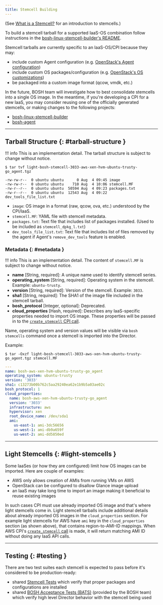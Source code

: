 ```yaml
---
title: Stemcell Building
---
```


(See [What is a Stemcell?](stemcell.md) for an introduction to stemcells.)

To build a stemcell tarball for a supported IaaS-OS combination follow instructions in the [bosh-linux-stemcell-builder's README](https://github.com/cloudfoundry/bosh-linux-stemcell-builder/blob/master/README.md).

Stemcell tarballs are currently specific to an IaaS-OS/CPI because they may:

- include custom Agent configuration (e.g. [OpenStack's Agent configuration](https://github.com/cloudfoundry/bosh/blob/ede389a2e112e1b4f2dbc4495c08977da4439483/stemcell_builder/stages/bosh_openstack_agent_settings/apply.sh#L12-L41))
- include custom OS packages/configuration (e.g. [OpenStack's OS customizations](https://github.com/cloudfoundry/bosh/blob/cdd7c7b333d076aa96c648825b1e9ba4ba7a22ba/bosh-stemcell/lib/bosh/stemcell/stage_collection.rb#L93-L94))
- be packaged into a custom image format (qcow, vmdk, etc.)

In the future, BOSH team will investigate how to best consolidate stemcells into a single OS image. In the meantime, if you're developing a CPI for a new IaaS, you may consider reusing one of the officially generated stemcells, or making changes to the following projects:

- [bosh-linux-stemcell-builder](https://github.com/cloudfoundry/bosh-linux-stemcell-builder)
- [bosh-agent](https://github.com/cloudfoundry/bosh-agent)

---
## Tarball Structure {: #tarball-structure }

!!! info
    This is an implementation detail. The tarball structure is subject to change without notice.

```shell
$ tar tvf light-bosh-stemcell-3033-aws-xen-hvm-ubuntu-trusty-go_agent.tgz

-rw-rw-r--  0 ubuntu ubuntu      0 Aug  4 09:45 image
-rw-rw-r--  0 ubuntu ubuntu    710 Aug  4 10:06 stemcell.MF
-rw-r--r--  0 ubuntu ubuntu  50594 Aug  4 09:23 packages.txt
-rw-r--r--  0 ubuntu ubuntu  12543 Aug  4 09:22 dev_tools_file_list.txt
```

* `image`: OS image in a format (raw, qcow, ova, etc.) understood by the CPI/IaaS.
* `stemcell.MF`: YAML file with stemcell metadata.
* `packages.txt`: Text file that includes list of packages installed. (Used to be included as `stemcell_dpkg_l.txt`)
* `dev_tools_file_list.txt`: Text file that includes list of files removed by the agent if Agent's `remove_dev_tools` feature is enabled.

### Metadata {: #metadata }

!!! info
    This is an implementation detail. The content of `stemcell.MF` is subject to change without notice.

* **name** [String, required]: A unique name used to identify stemcell series.
* **operating_system** [String, required]: Operating system in the stemcell. Example: `ubuntu-trusty`.
* **version** [String, required]: Version of the stemcell. Example: `3033`.
* **sha1** [String, required]: The SHA1 of the image file included in the stemcell tarball.
* **bosh_protocol** [Integer, optional]: Deprecated.
* **cloud_properties** [Hash, required]: Describes any IaaS-specific properties needed to import OS image. These properties will be passed in to the [`create_stemcell` CPI call](cpi-api-v1.md#create-stemcell).

Name, operating system and version values will be visible via `bosh stemcells` command once a stemcell is imported into the Director.

Example:

```shell
$ tar -Oxzf light-bosh-stemcell-3033-aws-xen-hvm-ubuntu-trusty-go_agent.tgz stemcell.MF
```

```yaml
---
name: bosh-aws-xen-hvm-ubuntu-trusty-go_agent
operating_system: ubuntu-trusty
version: '3033'
sha1: c13273b00b762c5aa29240ea62e1b9b5a03ae02c
bosh_protocol: 1
cloud_properties:
  name: bosh-aws-xen-hvm-ubuntu-trusty-go_agent
  version: '3033'
  infrastructure: aws
  hypervisor: xen
  root_device_name: /dev/sda1
  ami:
    us-east-1: ami-3dc56656
    us-west-1: ami-db9a659f
    us-west-2: ami-dd5850ed
```

---
## Light Stemcells {: #light-stemcells }

Some IaaSes (or how they are configured) limit how OS images can be imported. Here are couple of examples:

- AWS only allows creation of AMIs from running VMs on AWS
- OpenStack can be configured to disallow Glance image upload
- an IaaS may take long time to import an image making it beneficial to reuse existing images

In such cases CPI must use already imported OS image and that's where light stemcells come in. Light stemcell tarballs include additional details about already imported OS images in the `cloud_properties` section. For example light stemcells for AWS have `ami` key in the `cloud_properties` section (as shown above), that contains region-to-AMI-ID mappings. When AWS CPI's [`create_stemcell` call](cpi-api-v1.md#create-stemcell) is made, it will return matching AMI ID without doing any IaaS API calls.

---
## Testing {: #testing }

There are two test suites each stemcell is expected to pass before it's considered to be production-ready:

- shared [Stemcell Tests](https://github.com/cloudfoundry/bosh-linux-stemcell-builder/tree/master/bosh-stemcell/spec) which verify that proper packages and configurations are installed
- shared [BOSH Acceptance Tests (BATS)](https://github.com/cloudfoundry/bosh/blob/master/docs/running_tests.md#bosh-acceptance-tests-bats) (provided by the BOSH team) which verify high level Director behavior with the stemcell being used
